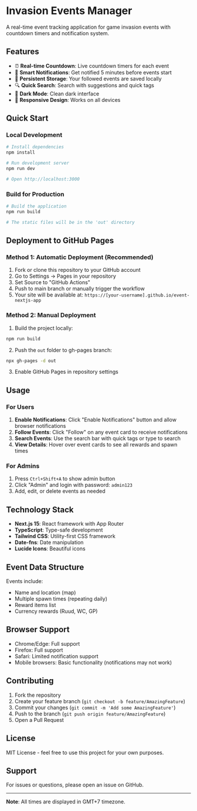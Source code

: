 # Invasion Events Manager

A real-time event tracking application for game invasion events with countdown timers and notification system.

## Features

- ⏰ **Real-time Countdown**: Live countdown timers for each event
- 🔔 **Smart Notifications**: Get notified 5 minutes before events start
- 💾 **Persistent Storage**: Your followed events are saved locally
- 🔍 **Quick Search**: Search with suggestions and quick tags
- 🌙 **Dark Mode**: Clean dark interface
- 📱 **Responsive Design**: Works on all devices

## Quick Start

### Local Development

```bash
# Install dependencies
npm install

# Run development server
npm run dev

# Open http://localhost:3000
```

### Build for Production

```bash
# Build the application
npm run build

# The static files will be in the 'out' directory
```

## Deployment to GitHub Pages

### Method 1: Automatic Deployment (Recommended)

1. Fork or clone this repository to your GitHub account
2. Go to Settings → Pages in your repository
3. Set Source to "GitHub Actions"
4. Push to main branch or manually trigger the workflow
5. Your site will be available at: `https://[your-username].github.io/event-nextjs-app`

### Method 2: Manual Deployment

1. Build the project locally:
```bash
npm run build
```

2. Push the `out` folder to gh-pages branch:
```bash
npx gh-pages -d out
```

3. Enable GitHub Pages in repository settings

## Usage

### For Users

1. **Enable Notifications**: Click "Enable Notifications" button and allow browser notifications
2. **Follow Events**: Click "Follow" on any event card to receive notifications
3. **Search Events**: Use the search bar with quick tags or type to search
4. **View Details**: Hover over event cards to see all rewards and spawn times

### For Admins

1. Press `Ctrl+Shift+A` to show admin button
2. Click "Admin" and login with password: `admin123`
3. Add, edit, or delete events as needed

## Technology Stack

- **Next.js 15**: React framework with App Router
- **TypeScript**: Type-safe development
- **Tailwind CSS**: Utility-first CSS framework
- **Date-fns**: Date manipulation
- **Lucide Icons**: Beautiful icons

## Event Data Structure

Events include:
- Name and location (map)
- Multiple spawn times (repeating daily)
- Reward items list
- Currency rewards (Ruud, WC, GP)

## Browser Support

- Chrome/Edge: Full support
- Firefox: Full support
- Safari: Limited notification support
- Mobile browsers: Basic functionality (notifications may not work)

## Contributing

1. Fork the repository
2. Create your feature branch (`git checkout -b feature/AmazingFeature`)
3. Commit your changes (`git commit -m 'Add some AmazingFeature'`)
4. Push to the branch (`git push origin feature/AmazingFeature`)
5. Open a Pull Request

## License

MIT License - feel free to use this project for your own purposes.

## Support

For issues or questions, please open an issue on GitHub.

---

**Note**: All times are displayed in GMT+7 timezone.
